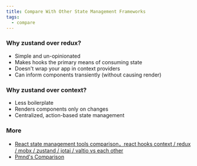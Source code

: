 ```yaml
---
title: Compare With Other State Management Frameworks
tags:
  - compare
---
```


### Why zustand over redux?
- Simple and un-opinionated
- Makes hooks the primary means of consuming state
- Doesn't wrap your app in context providers
- Can inform components transiently (without causing render)

### Why zustand over context?
- Less boilerplate
- Renders components only on changes
- Centralized, action-based state management



### More
 - [React state management tools comparison，react hooks context / redux / mobx / zustand / jotai / valtio vs each other](https://github.com/AwesomeDevin/blog/issues/80)
- [Pmnd's Comparison](https://github.com/pmndrs/zustand/blob/main/docs/getting-started/comparison.md)